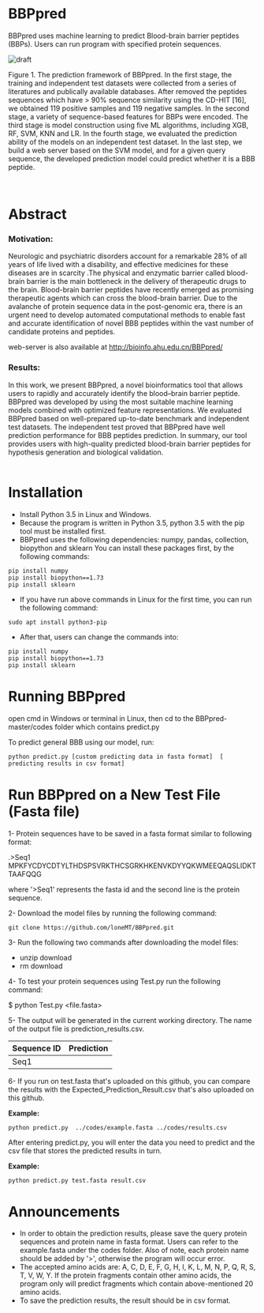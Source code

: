 # BBPpred
BBPpred uses machine learning to predict Blood-brain barrier peptides (BBPs). Users can run program with specified protein sequences.

![draft](https://github.com/loneMT/BBPpred/blob/master/codes/Flowchart.png)


Figure 1. The prediction framework of BBPpred. In the first stage, the training and independent test datasets were collected from a series of literatures and publically available databases. After removed the peptides sequences which have > 90% sequence similarity using the CD-HIT [16], we obtained 119 positive samples and 119 negative samples. In the second stage, a variety of sequence-based features for BBPs were encoded. The third stage is model construction using five ML algorithms, including XGB, RF, SVM, KNN and LR. In the fourth stage, we evaluated the prediction ability of the models on an independent test dataset. In the last step, we build a web server based on the SVM model, and for a given query sequence, the developed prediction model could predict whether it is a BBB peptide. 

<br />

# Abstract

### Motivation:
Neurologic and psychiatric disorders account for a remarkable 28% of all years of life lived with a disability, and effective medicines for these diseases are in scarcity .The physical and enzymatic barrier called blood-brain barrier is the main bottleneck in the delivery of therapeutic drugs to the brain. Blood-brain barrier peptides have recently emerged as promising therapeutic agents which can cross the blood-brain barrier. Due to the avalanche of protein sequence data in the post-genomic era, there is an urgent need to develop automated computational methods to enable fast and accurate identification of novel BBB peptides within the vast number of candidate proteins and peptides. <br />

web-server is also available at http://bioinfo.ahu.edu.cn/BBPpred/

### Results:
In this work, we present BBPpred, a novel bioinformatics tool that allows users to rapidly and accurately identify the blood–brain barrier peptide. BBPpred was developed by using the most suitable machine learning models combined with optimized feature representations. We evaluated BBPpred based on well-prepared up-to-date benchmark and independent test datasets. The independent test proved that BBPpred have well prediction performance for BBB peptides prediction. In summary, our tool provides users with high-quality predicted blood-brain barrier peptides for hypothesis generation and biological validation. <br />
<br />




# Installation
* Install Python 3.5 in Linux and Windows.
* Because the program is written in Python 3.5, python 3.5 with the pip tool must be installed first. 
* BBPpred uses the following dependencies: numpy, pandas, collection, biopython and sklearn You can install these packages first, by the following commands:
```
pip install numpy
pip install biopython==1.73 
pip install sklearn
```

* If you have run above commands in Linux for the first time, you can run the following command:
```
sudo apt install python3-pip
```
* After that, users can change the commands into:
```
pip install numpy
pip install biopython==1.73 
pip install sklearn
```

# Running BBPpred
open cmd in Windows or terminal in Linux, then cd to the BBPpred-master/codes folder which contains predict.py 

To predict general BBB using our model, run: 

`python predict.py [custom predicting data in fasta format]  [ predicting results in csv format]`


# Run BBPpred on a New Test File (Fasta file)

1- Protein sequences have to be saved in a fasta format similar to following format: <br />

   .>Seq1 <br />
   MPKFYCDYCDTYLTHDSPSVRKTHCSGRKHKENVKDYYQKWMEEQAQSLIDKTTAAFQQG <br />

where '>Seq1' represents the fasta id and the second line is the protein sequence. <br />

2- Download the model files by running the following command: <br />

`git clone https://github.com/loneMT/BBPpred.git`<br />

3- Run the following two commands after downloading the model files: <br />
* unzip download <br />
* rm download <br />

4- To test your protein sequences using Test.py run the following command: <br />

$ python Test.py <file.fasta> <br />

5- The output will be generated in the current working directory. The name of the output file is prediction_results.csv. <br />

   | Sequence ID | Prediction |
   |-------------|------------|
   | Seq1        ||
   
6- If you run on test.fasta that's uploaded on this github, you can compare the results with the Expected_Prediction_Result.csv that's also uploaded on this github. <br />


**Example:**

`python predict.py  ../codes/example.fasta ../codes/results.csv`

After entering predict.py, you will enter the data you need to predict and the csv file that stores the predicted results in turn.

**Example:**

`python predict.py test.fasta result.csv`

# Announcements

* In order to obtain the prediction results, please save the query protein sequences and protein name in fasta format. Users can refer to the example.fasta under the codes folder. Also of note, each protein name should be added by '>', otherwise the program will occur error.
* The accepted amino acids are: A, C, D, E, F, G, H, I, K, L, M, N, P, Q, R, S, T, V, W, Y. If the protein fragments contain other amino acids, the program only will predict fragments which contain above-mentioned 20 amino acids.
* To save the prediction results, the result should be in csv format.


